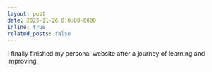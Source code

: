 ```yaml
---
layout: post
date: 2023-11-26 0:0:00-0000
inline: true
related_posts: false
---
```


I finally finished my personal website after a journey of learning and improving
